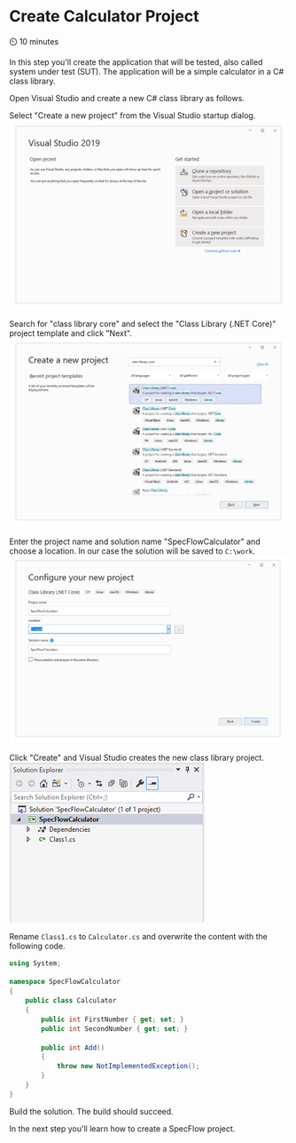 Create Calculator Project
=========================

⏲️ 10 minutes

In this step you'll create the application that will be tested, also called system under test (SUT).
The application will be a simple calculator in a C# class library.

Open Visual Studio and create a new C# class library as follows.

Select "Create a new project" from the Visual Studio startup dialog.  
![Visual Studio Startup Dialog](../_static/step2/vs_startup_dialog.png)  

Search for "class library core" and select the "Class Library (.NET Core)" project template and click "Next".  
![Create Class Library](../_static/step2/create_class_lib.png)  

Enter the project name and solution name "SpecFlowCalculator" and choose a location. In our case the solution will be saved to `C:\work`.  
![Configure Class Library Project](../_static/step2/configure_project.png)  

Click "Create" and Visual Studio creates the new class library project.  
![Class Library Created](../_static/step2/created_project.png)

Rename `Class1.cs` to `Calculator.cs` and overwrite the content with the following code.

``` csharp
using System;

namespace SpecFlowCalculator
{
    public class Calculator
    {
        public int FirstNumber { get; set; }
        public int SecondNumber { get; set; }

        public int Add()
        {
            throw new NotImplementedException();
        }
    }
}

```

Build the solution. The build should succeed.

In the next step you'll learn how to create a SpecFlow project.
